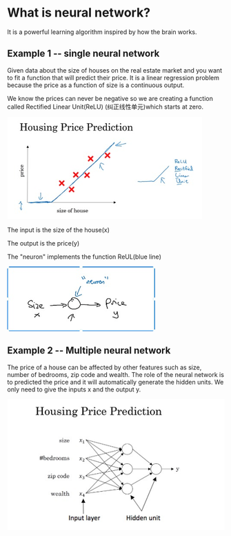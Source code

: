 # What is neural network?

It is a powerful learning algorithm inspired by how the brain works.

## Example 1 -- single neural network

Given data about the size of houses on the real estate market and you want to fit a function that will
predict their price. It is a linear regression problem because the price as a function of size is a 
continuous output.

We know the prices can never be negative so we are creating a function called Rectified Linear Unit(ReLU)
(纠正线性单元)which starts at zero.

![纠正线性单元](./image/ReLU.jpg)

The input is the size of the house(x)

The output is the price(y)

The "neuron" implements the function ReUL(blue line)

![神经结点](./image/neuron.jpg)
## Example 2 -- Multiple neural network

The price of a house can be affected by other features such as size, number of bedrooms, zip code and wealth.
The role of the neural network is to predicted the price and it will automatically generate the hidden units.
We only need to give the inputs x and the output y.

![多重神经网络](./image/Multiple%20neural%20network.jpg)
